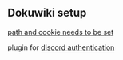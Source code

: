 ## Dokuwiki setup

[path and cookie needs to be set](/mgmp/foundry/nginx)

plugin for [discord authentication](/mgmp/foundry/discord-login)
